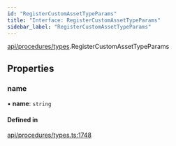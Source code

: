 ```yaml
---
id: "RegisterCustomAssetTypeParams"
title: "Interface: RegisterCustomAssetTypeParams"
sidebar_label: "RegisterCustomAssetTypeParams"
---
```


[api/procedures/types](../../../../../modules/API/Procedures/Types/Types.md).RegisterCustomAssetTypeParams

## Properties

### name

• **name**: `string`

#### Defined in

[api/procedures/types.ts:1748](https://github.com/PolymeshAssociation/polymesh-sdk/blob/0dbd0ebd0/src/api/procedures/types.ts#L1748)
